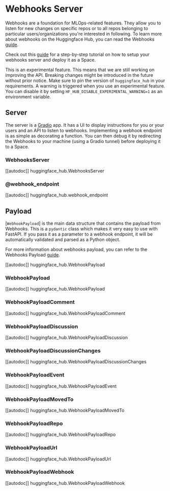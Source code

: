 <!--⚠️ Note that this file is in Markdown but contains specific syntax for our doc-builder (similar to MDX) that may not be
rendered properly in your Markdown viewer.
-->

# Webhooks Server

Webhooks are a foundation for MLOps-related features. They allow you to listen for new changes on specific repos or to
all repos belonging to particular users/organizations you're interested in following. To learn
more about webhooks on the Huggingface Hub, you can read the Webhooks [guide](https://huggingface.co/docs/hub/webhooks).

<Tip>

Check out this [guide](../guides/webhooks_server) for a step-by-step tutorial on how to setup your webhooks server and
deploy it as a Space.

</Tip>

<Tip warning={true}>

This is an experimental feature. This means that we are still working on improving the API. Breaking changes might be
introduced in the future without prior notice. Make sure to pin the version of `huggingface_hub` in your requirements.
A warning is triggered when you use an experimental feature. You can disable it by setting `HF_HUB_DISABLE_EXPERIMENTAL_WARNING=1` as an environment variable.

</Tip>

## Server

The server is a [Gradio](https://gradio.app/) app. It has a UI to display instructions for you or your users and an API
to listen to webhooks. Implementing a webhook endpoint is as simple as decorating a function. You can then debug it
by redirecting the Webhooks to your machine (using a Gradio tunnel) before deploying it to a Space.

### WebhooksServer

[[autodoc]] huggingface_hub.WebhooksServer

### @webhook_endpoint

[[autodoc]] huggingface_hub.webhook_endpoint

## Payload

[`WebhookPayload`] is the main data structure that contains the payload from Webhooks. This is
a `pydantic` class which makes it very easy to use with FastAPI. If you pass it as a parameter to a webhook endpoint, it
will be automatically validated and parsed as a Python object.

For more information about webhooks payload, you can refer to the Webhooks Payload [guide](https://huggingface.co/docs/hub/webhooks#webhook-payloads).

[[autodoc]] huggingface_hub.WebhookPayload

### WebhookPayload

[[autodoc]] huggingface_hub.WebhookPayload

### WebhookPayloadComment

[[autodoc]] huggingface_hub.WebhookPayloadComment

### WebhookPayloadDiscussion

[[autodoc]] huggingface_hub.WebhookPayloadDiscussion

### WebhookPayloadDiscussionChanges

[[autodoc]] huggingface_hub.WebhookPayloadDiscussionChanges

### WebhookPayloadEvent

[[autodoc]] huggingface_hub.WebhookPayloadEvent

### WebhookPayloadMovedTo

[[autodoc]] huggingface_hub.WebhookPayloadMovedTo

### WebhookPayloadRepo

[[autodoc]] huggingface_hub.WebhookPayloadRepo

### WebhookPayloadUrl

[[autodoc]] huggingface_hub.WebhookPayloadUrl

### WebhookPayloadWebhook

[[autodoc]] huggingface_hub.WebhookPayloadWebhook
